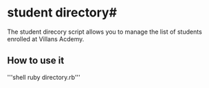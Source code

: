 # student directory#

The student direcory script allows you to manage the list of students enrolled at Villans Acdemy.

## How to use it ##

'''shell
ruby directory.rb'''
